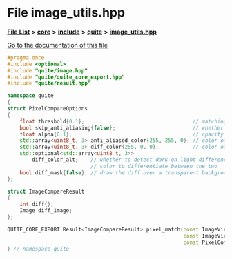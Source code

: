 

# File image\_utils.hpp

[**File List**](files.md) **>** [**core**](dir_6f77a39b07c019ccd7492ea87272f732.md) **>** [**include**](dir_25de89a49d1da2858ac6330785c12b40.md) **>** [**quite**](dir_6f50b8774c4552618988001c2022dcf6.md) **>** [**image\_utils.hpp**](image__utils_8hpp.md)

[Go to the documentation of this file](image__utils_8hpp.md)


```C++
#pragma once
#include <optional>
#include "quite/image.hpp"
#include "quite/quite_core_export.hpp"
#include "quite/result.hpp"

namespace quite
{
struct PixelCompareOptions
{
    float threshold{0.1};                                   // matching threshold (0 to 1); smaller is more sensitive
    bool skip_anti_aliasing{false};                         // whether to skip anti-aliasing detection
    float alpha{0.1};                                       // opacity of original image in diff output
    std::array<uint8_t, 3> anti_aliased_color{255, 255, 0}; // color of anti-aliased pixels in diff output
    std::array<uint8_t, 3> diff_color{255, 0, 0};           // color of different pixels in diff output
    std::optional<std::array<uint8_t, 3>>
        diff_color_alt;    // whether to detect dark on light differences between img1 and img2 and set an alternative
                           // color to differentiate between the two
    bool diff_mask{false}; // draw the diff over a transparent background (a mask)
};

struct ImageCompareResult
{
    int diff{};
    Image diff_image;
};

QUITE_CORE_EXPORT Result<ImageCompareResult> pixel_match(const ImageView &expected_img,
                                                         const ImageView &actual_img,
                                                         const PixelCompareOptions &options = {});
} // namespace quite
```


